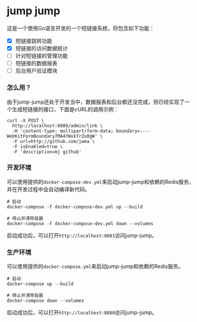 jump jump
===
这是一个使用Go语言开发的一个短链接系统，将包含如下功能：
- [x] 短链接跳转功能
- [x] 短链接的访问数据统计
- [ ] 针对短链接的管理功能
- [ ] 短链接的数据报表
- [ ] 后台用户验证模块

### 怎么用？
由于jump-jump还处于开发当中，数据报表和后台都还没完成，但已经实现了一个生成短链接的接口，下面是cURL的调用示例：
```
curl -X POST \
  http://localhost:8080/admin/link \
  -H 'content-type: multipart/form-data; boundary=----WebKitFormBoundary7MA4YWxkTrZu0gW' \
  -F url=http://github.com/jwma \
  -F isEnabled=true \
  -F 'description=mj github'
```

### 开发环境
可以使用提供的`docker-compose-dev.yml`来启动jump-jump和依赖的Redis服务，并在开发过程中会自动编译新代码。
```
# 启动
docker-compose -f docker-compose-dev.yml up --build

# 停止并清除容器
docker-compose -f docker-compose-dev.yml down --volumes
```
启动成功后，可以打开`http://localhost:8081`访问jump-jump。

### 生产环境
可以使用提供的`docker-compose.yml`来启动jump-jump和依赖的Redis服务。
```
# 启动
docker-compose up --build

# 停止并清除容器
docker-compose down --volumes
```
启动成功后，可以打开`http://localhost:8080`访问jump-jump。